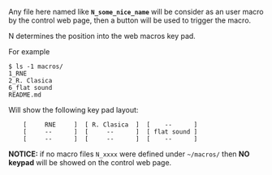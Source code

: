 
Any file here named like **`N_some_nice_name`** will be consider as an user macro
by the control web page, then a button will be used to trigger the macro.

N determines the position into the web macros key pad.

For example

```
$ ls -1 macros/
1_RNE
2_R. Clasica
6_flat sound
README.md
```

Will show the following key pad layout:

```
    [     RNE     ]  [ R. Clasica  ]  [    --      ]
    [     --      ]  [     --      ]  [ flat sound ]
    [     --      ]  [     --      ]  [    --      ]
```

**NOTICE:** if no macro files `N_xxxx` were defined under `~/macros/` then **NO keypad** will be showed on the control web page.

